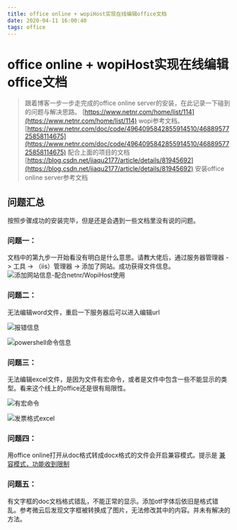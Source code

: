```yaml
---
title: office online + wopiHost实现在线编辑office文档
date: 2020-04-11 16:00:40
tags: office
---
```


# office online + wopiHost实现在线编辑office文档
> 跟着博客一步一步走完成的office online server的安装，在此记录一下碰到的问题与解决思路。
> [https://www.netnr.com/home/list/114](https://www.netnr.com/home/list/114) wopi参考文档。
> [https://www.netnr.com/doc/code/4964095842855914510/4688957725858114675](https://www.netnr.com/doc/code/4964095842855914510/4688957725858114675) 配合上面的项目的文档
> [https://blog.csdn.net/jiaqu2177/article/details/81945692](https://blog.csdn.net/jiaqu2177/article/details/81945692) 安装office online server参考文档

<!--more-->

## 问题汇总
按照步骤成功的安装完毕，但是还是会遇到一些文档里没有说的问题。
### 问题一：
文档中的第九步一开始看没有明白是什么意思。请教大佬后，通过服务器管理器 -> 工具 -> （iis）管理器 -> 添加了网站。成功获得文件信息。
![添加网站信息-配合netnr/WopiHost使用](b1.png)

### 问题二：
无法编辑word文件，重启一下服务器后可以进入编辑url

![报错信息](b2.png)

![powershell命令信息](b3.png)
### 问题三：
无法编辑excel文件，是因为文件有宏命令，或者是文件中包含一些不能显示的类型。看来这个线上的office还是很有局限性。

![有宏命令](b4.png)

![发票格式excel](b5.png)
### 问题四：
用office online打开从doc格式转成docx格式的文件会开启兼容模式。提示是 [兼容模式，功能收到限制](https://support.office.com/zh-CN/client/results?Shownav=true&lcid=2052&ns=WDWAEndUser&version=15&omkt=zh-CN&ver=15&apps=WDWAENDUSER%2CXLWAENDUSER%2CPPWAENDUSER%2CONWAENDUSER&HelpID=CompatMode)

### 问题五：
有文字框的doc文档格式错乱，不能正常的显示。添加otf字体后依旧是格式错乱。参考微云后发现文字框被转换成了图片，无法修改其中的内容。并未有解决的方法。